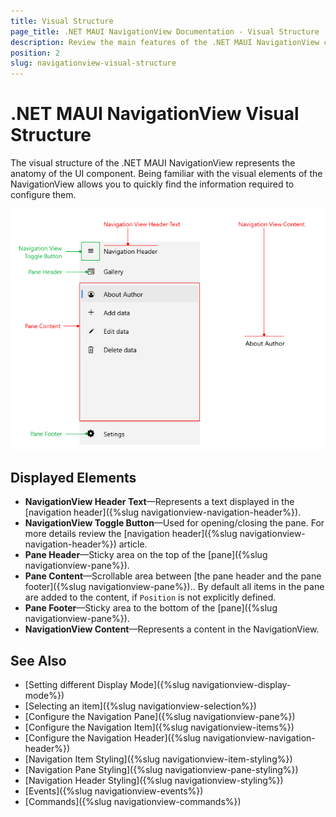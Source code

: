 ```yaml
---
title: Visual Structure
page_title: .NET MAUI NavigationView Documentation - Visual Structure
description: Review the main features of the .NET MAUI NavigationView control.
position: 2
slug: navigationview-visual-structure
---
```


# .NET MAUI NavigationView Visual Structure

The visual structure of the .NET MAUI NavigationView represents the anatomy of the UI component. Being familiar with the visual elements of the NavigationView allows you to quickly find the information required to configure them.

![Telerik UI for .NET MAUI NavigationView Visual Structure](images/navigationview-visual-structure.png)

## Displayed Elements

* **NavigationView Header Text**&mdash;Represents a text displayed in the [navigation header]({%slug navigationview-navigation-header%}).
* **NavigationView Toggle Button**&mdash;Used for opening/closing the pane. For more details review the [navigation header]({%slug navigationview-navigation-header%}) article.
* **Pane Header**&mdash;Sticky area on the top of the [pane]({%slug navigationview-pane%}).
* **Pane Content**&mdash;Scrollable area between [the pane header and the pane footer]({%slug navigationview-pane%}).. By default all items in the pane are added to the content, if `Position` is not explicitly defined. 
* **Pane Footer**&mdash;Sticky area to the bottom of the [pane]({%slug navigationview-pane%}).
* **NavigationView Content**&mdash;Represents a content in the NavigationView.

## See Also

- [Setting different Display Mode]({%slug navigationview-display-mode%})
- [Selecting an item]({%slug navigationview-selection%})
- [Configure the Navigation Pane]({%slug navigationview-pane%})
- [Configure the Navigation Item]({%slug navigationview-items%})
- [Configure the Navigation Header]({%slug navigationview-navigation-header%})
- [Navigation Item Styling]({%slug navigationview-item-styling%})
- [Navigation Pane Styling]({%slug navigationview-pane-styling%})
- [Navigation Header Styling]({%slug navigationview-styling%})
- [Events]({%slug navigationview-events%})
- [Commands]({%slug navigationview-commands%})

